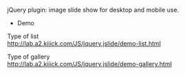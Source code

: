 jQuery plugin: image slide show for desktop and mobile use.

- Demo

Type of list
<br />
http://lab.a2.kiiick.com/JS/jquery.jslide/demo-list.html

Type of gallery
<br />
http://lab.a2.kiiick.com/JS/jquery.jslide/demo-gallery.html